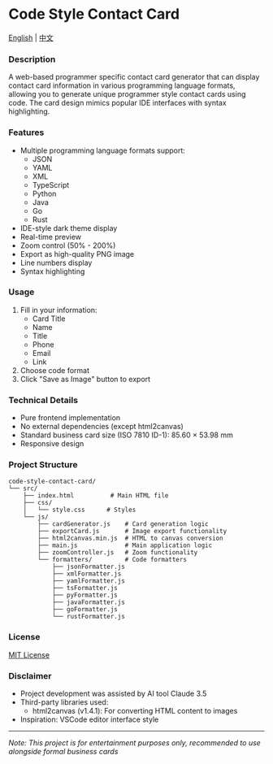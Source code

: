 # Code Style Contact Card

[English](README.md) | [中文](README_zh.md)

### Description
A web-based programmer specific contact card generator that can display contact card information in various programming language formats, allowing you to generate unique programmer style contact cards using code. The card design mimics popular IDE interfaces with syntax highlighting.

### Features
- Multiple programming language formats support:
  - JSON
  - YAML
  - XML
  - TypeScript
  - Python
  - Java
  - Go
  - Rust
- IDE-style dark theme display
- Real-time preview
- Zoom control (50% - 200%)
- Export as high-quality PNG image
- Line numbers display
- Syntax highlighting

### Usage
1. Fill in your information:
   - Card Title
   - Name
   - Title
   - Phone
   - Email
   - Link
2. Choose code format
3. Click "Save as Image" button to export

### Technical Details
- Pure frontend implementation
- No external dependencies (except html2canvas)
- Standard business card size (ISO 7810 ID-1): 85.60 × 53.98 mm
- Responsive design

### Project Structure
```
code-style-contact-card/
└── src/
    ├── index.html          # Main HTML file
    ├── css/
    │   └── style.css      # Styles
    └── js/
        ├── cardGenerator.js    # Card generation logic
        ├── exportCard.js       # Image export functionality
        ├── html2canvas.min.js  # HTML to canvas conversion
        ├── main.js             # Main application logic
        ├── zoomController.js   # Zoom functionality
        └── formatters/         # Code formatters
            ├── jsonFormatter.js
            ├── xmlFormatter.js
            ├── yamlFormatter.js
            ├── tsFormatter.js
            ├── pyFormatter.js
            ├── javaFormatter.js
            ├── goFormatter.js
            └── rustFormatter.js
```

### License
[MIT License](LICENSE)

### Disclaimer
- Project development was assisted by AI tool Claude 3.5
- Third-party libraries used:
  - html2canvas (v1.4.1): For converting HTML content to images
- Inspiration: VSCode editor interface style

---
*Note: This project is for entertainment purposes only, recommended to use alongside formal business cards*